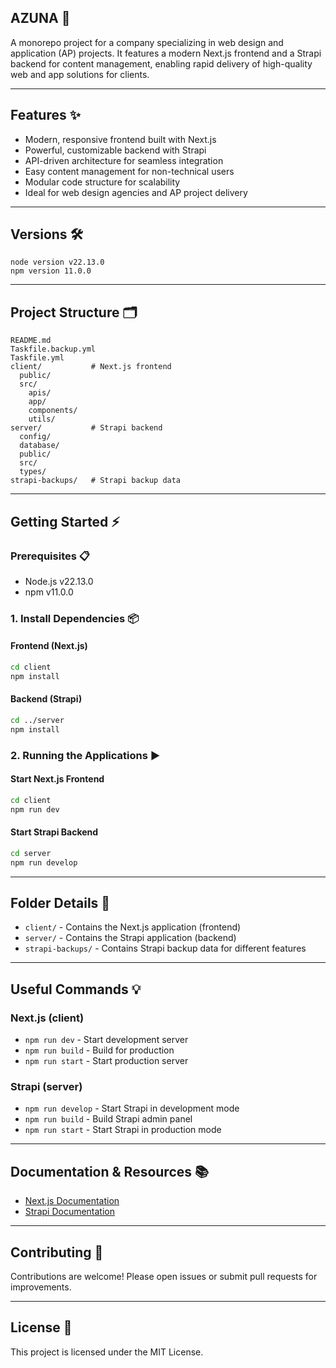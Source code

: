 ## AZUNA  🚀

A monorepo project for a company specializing in web design and application (AP) projects. It features a modern Next.js frontend and a Strapi backend for content management, enabling rapid delivery of high-quality web and app solutions for clients.

---

## Features ✨
- Modern, responsive frontend built with Next.js
- Powerful, customizable backend with Strapi
- API-driven architecture for seamless integration
- Easy content management for non-technical users
- Modular code structure for scalability
- Ideal for web design agencies and AP project delivery

---

## Versions 🛠️

```
node version v22.13.0
npm version 11.0.0
```

---

## Project Structure 🗂️

```
README.md
Taskfile.backup.yml
Taskfile.yml
client/           # Next.js frontend
  public/
  src/
    apis/
    app/
    components/
    utils/
server/           # Strapi backend
  config/
  database/
  public/
  src/
  types/
strapi-backups/   # Strapi backup data
```

---

## Getting Started ⚡

### Prerequisites 📋
- Node.js v22.13.0
- npm v11.0.0

### 1. Install Dependencies 📦

#### Frontend (Next.js)
```sh
cd client
npm install
```

#### Backend (Strapi)
```sh
cd ../server
npm install
```

### 2. Running the Applications ▶️

#### Start Next.js Frontend
```sh
cd client
npm run dev
```

#### Start Strapi Backend
```sh
cd server
npm run develop
```

---

## Folder Details 📁
- `client/` - Contains the Next.js application (frontend)
- `server/` - Contains the Strapi application (backend)
- `strapi-backups/` - Contains Strapi backup data for different features

---

## Useful Commands 💡

### Next.js (client)
- `npm run dev` - Start development server
- `npm run build` - Build for production
- `npm run start` - Start production server

### Strapi (server)
- `npm run develop` - Start Strapi in development mode
- `npm run build` - Build Strapi admin panel
- `npm run start` - Start Strapi in production mode

---

## Documentation & Resources 📚
- [Next.js Documentation](https://nextjs.org/docs)
- [Strapi Documentation](https://docs.strapi.io/)

---

## Contributing 🤝
Contributions are welcome! Please open issues or submit pull requests for improvements.

---

## License 📄

This project is licensed under the MIT License.
